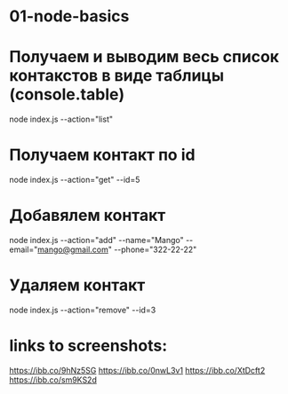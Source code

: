 # 01-node-basics

# Получаем и выводим весь список контакстов в виде таблицы (console.table)

node index.js --action="list"

# Получаем контакт по id

node index.js --action="get" --id=5

# Добавялем контакт

node index.js --action="add" --name="Mango" --email="mango@gmail.com" --phone="322-22-22"

# Удаляем контакт

node index.js --action="remove" --id=3

# links to screenshots:

https://ibb.co/9hNz5SG
https://ibb.co/0nwL3v1
https://ibb.co/XtDcft2
https://ibb.co/sm9KS2d

